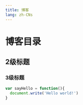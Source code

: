 ```yaml
---
title: 博客
lang: zh-CNs
---
```

# 博客目录

## 2级标题

### 3级标题

```javascript
var sayHello = function(){
  document.write('Hello world!')
}
```